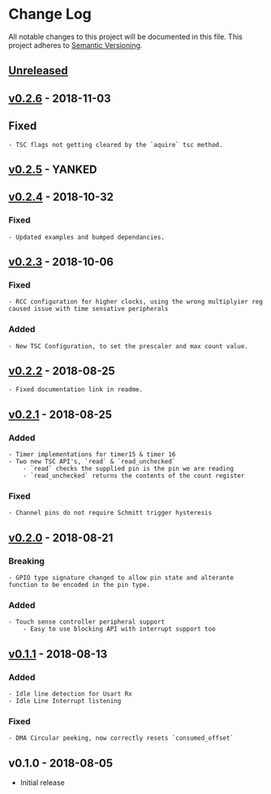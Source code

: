 # Change Log

All notable changes to this project will be documented in this file.
This project adheres to [Semantic Versioning](http://semver.org/).

## [Unreleased]

## [v0.2.6] - 2018-11-03

## Fixed 

    - TSC flags not getting cleared by the `aquire` tsc method.

## [v0.2.5] - YANKED

## [v0.2.4] - 2018-10-32

### Fixed
    - Updated examples and bumped dependancies.

## [v0.2.3] - 2018-10-06

### Fixed
    - RCC configuration for higher clocks, using the wrong multiplyier reg caused issue with time sensative peripherals

### Added
    - New TSC Configuration, to set the prescaler and max count value.

## [v0.2.2] - 2018-08-25
    - Fixed documentation link in readme.

## [v0.2.1] - 2018-08-25

### Added
    - Timer implementations for timer15 & timer 16
    - Two new TSC API's, `read` & `read_unchecked`
        - `read` checks the supplied pin is the pin we are reading
        - `read_unchecked` returns the contents of the count register

### Fixed
    - Channel pins do not require Schmitt trigger hysteresis

## [v0.2.0] - 2018-08-21

### Breaking
    - GPIO type signature changed to allow pin state and alterante function to be encoded in the pin type.

### Added
    - Touch sense controller peripheral support
        - Easy to use blocking API with interrupt support too

## [v0.1.1] - 2018-08-13

### Added
    - Idle line detection for Usart Rx
    - Idle Line Interrupt listening

### Fixed
    - DMA Circular peeking, now correctly resets `consumed_offset`

## v0.1.0 - 2018-08-05

- Initial release

[Unreleased]: https://github.com/mabezdev/stm32l432xx-hal/compare/v0.2.6...HEAD
[v0.2.6]: https://github.com/mabezdev/stm32l432xx-hal/compare/v0.2.5...v0.2.6
[v0.2.5]: https://github.com/mabezdev/stm32l432xx-hal/compare/v0.2.4...v0.2.5
[v0.2.4]: https://github.com/mabezdev/stm32l432xx-hal/compare/v0.2.3...v0.2.4
[v0.2.3]: https://github.com/mabezdev/stm32l432xx-hal/compare/v0.2.2...v0.2.3
[v0.2.2]: https://github.com/mabezdev/stm32l432xx-hal/compare/v0.2.1...v0.2.2
[v0.2.1]: https://github.com/mabezdev/stm32l432xx-hal/compare/v0.2.0...v0.2.1
[v0.2.0]: https://github.com/mabezdev/stm32l432xx-hal/compare/v0.1.1...v0.2.0
[v0.1.1]: https://github.com/mabezdev/stm32l432xx-hal/compare/v0.1.0...v0.1.1
[v0.1.0]: https://github.com/MabezDev/stm32l432xx-hal/tree/v0.1.0
